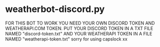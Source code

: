 # weatherbot-discord.py

FOR THIS BOT TO WORK YOU NEED YOUR OWN DISCORD TOKEN AND WEATHERAPI.COM TOKEN. 
PUT YOUR DISCORD TOKEN IN A TXT FILE NAMED "discord-token.txt" AND YOUR WEATHERAPI TOKEN IN A FILE NAMED "weatherapi-token.txt"
sorry for using capslock xx
